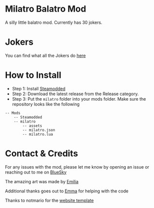 # Milatro Balatro Mod
A silly little balatro mod. Currently has 30 jokers.

# Jokers
You can find what all the Jokers do [here](https://milankapitein.github.io/index.html)

# How to Install
- Step 1: Install [Steamodded](https://github.com/Steamodded/smods/wiki)
- Step 2: Download the latest release from the Release category.
- Step 3: Put the ``milatro`` folder into your mods folder. Make sure the repository looks like the following
```
-- Mods
    -- Steamodded
    -- milatro
        -- assets
        -- milatro.json
        -- milatro.lua
```

# Contact & Credits
For any issues with the mod, please let me know by opening an issue or reaching out to me on [BlueSky](https://bsky.app/profile/cactuzswag.bsky.social)

The amazing art was made by [Emilia](https://bsky.app/profile/emiliavi.bsky.social)

Additional thanks goes out to [Emma](https://bsky.app/profile/emmakyu.bsky.social) for helping with the code

Thanks to notmario for the [website template](https://github.com/notmario/balatrowebsitetemplate)

